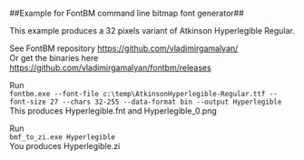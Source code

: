 ##Example for FontBM command line bitmap font generator##

This example produces a 32 pixels variant of Atkinson Hyperlegible Regular.  

See FontBM repository https://github.com/vladimirgamalyan/  
Or get the binaries here https://github.com/vladimirgamalyan/fontbm/releases  

Run  
```fontbm.exe --font-file c:\temp\AtkinsonHyperlegible-Regular.ttf --font-size 27 --chars 32-255 --data-format bin --output Hyperlegible```  
This produces Hyperlegible.fnt and Hyperlegible_0.png  

Run  
```bmf_to_zi.exe Hyperlegible```  
You produces Hyperlegible.zi
